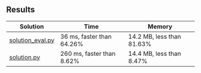 ## Results
Solution | Time | Memory
---------|------|-------
[solution_eval.py](solution_eval.py) | 36 ms, faster than 64.26% | 14.2 MB, less than 81.63% 
[solution.py](solution.py) | 260 ms, faster than 8.62% | 14.4 MB, less than 8.47%
